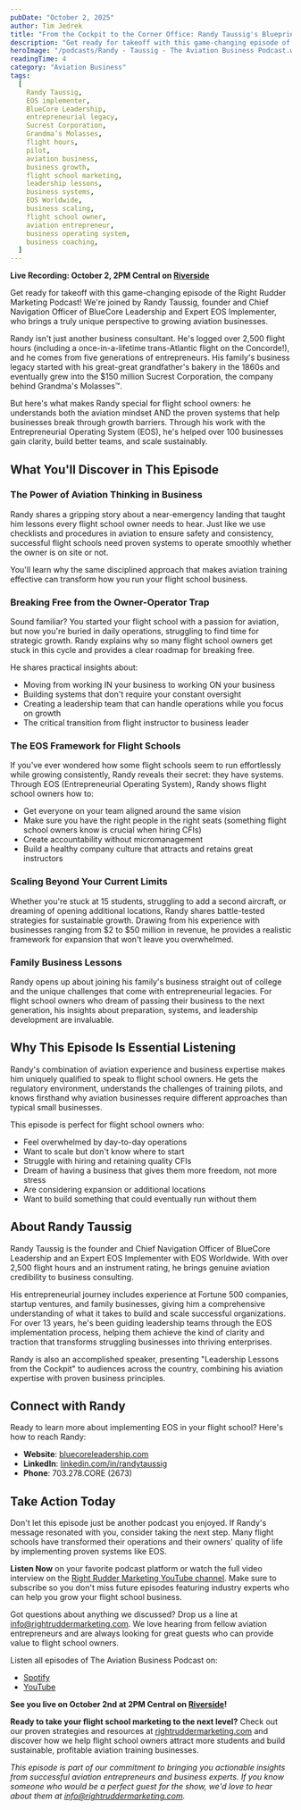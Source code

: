 ```yaml
---
pubDate: "October 2, 2025"
author: Tim Jedrek
title: "From the Cockpit to the Corner Office: Randy Taussig's Blueprint for Flight School Success"
description: "Get ready for takeoff with this game-changing episode of the Right Rudder Marketing Podcast! We're joined by Randy Taussig, founder and Chief Navigation Officer of BlueCore Leadership and Expert EOS Implementer, who brings a truly unique perspective to growing aviation businesses."
heroImage: "/podcasts/Randy - Taussig - The Aviation Business Podcast.webp"
readingTime: 4
category: "Aviation Business"
tags:
  [
    Randy Taussig,
    EOS implementer,
    BlueCore Leadership,
    entrepreneurial legacy,
    Sucrest Corporation,
    Grandma’s Molasses,
    flight hours,
    pilot,
    aviation business,
    business growth,
    flight school marketing,
    leadership lessons,
    business systems,
    EOS Worldwide,
    business scaling,
    flight school owner,
    aviation entrepreneur,
    business operating system,
    business coaching,
  ]
---
```


**Live Recording: October 2, 2PM Central on [Riverside](https://riverside.fm/studio/podcast-40nqk)**

Get ready for takeoff with this game-changing episode of the Right Rudder Marketing Podcast! We're joined by Randy Taussig, founder and Chief Navigation Officer of BlueCore Leadership and Expert EOS Implementer, who brings a truly unique perspective to growing aviation businesses.

Randy isn't just another business consultant. He's logged over 2,500 flight hours (including a once-in-a-lifetime trans-Atlantic flight on the Concorde!), and he comes from five generations of entrepreneurs. His family's business legacy started with his great-great grandfather's bakery in the 1860s and eventually grew into the $150 million Sucrest Corporation, the company behind Grandma's Molasses™.

But here's what makes Randy special for flight school owners: he understands both the aviation mindset AND the proven systems that help businesses break through growth barriers. Through his work with the Entrepreneurial Operating System (EOS), he's helped over 100 businesses gain clarity, build better teams, and scale sustainably.

## What You'll Discover in This Episode

### **The Power of Aviation Thinking in Business**

Randy shares a gripping story about a near-emergency landing that taught him lessons every flight school owner needs to hear. Just like we use checklists and procedures in aviation to ensure safety and consistency, successful flight schools need proven systems to operate smoothly whether the owner is on site or not.

You'll learn why the same disciplined approach that makes aviation training effective can transform how you run your flight school business.

### **Breaking Free from the Owner-Operator Trap**

Sound familiar? You started your flight school with a passion for aviation, but now you're buried in daily operations, struggling to find time for strategic growth. Randy explains why so many flight school owners get stuck in this cycle and provides a clear roadmap for breaking free.

He shares practical insights about:

- Moving from working IN your business to working ON your business
- Building systems that don't require your constant oversight
- Creating a leadership team that can handle operations while you focus on growth
- The critical transition from flight instructor to business leader

### **The EOS Framework for Flight Schools**

If you've ever wondered how some flight schools seem to run effortlessly while growing consistently, Randy reveals their secret: they have systems. Through EOS (Entrepreneurial Operating System), Randy shows flight school owners how to:

- Get everyone on your team aligned around the same vision
- Make sure you have the right people in the right seats (something flight school owners know is crucial when hiring CFIs)
- Create accountability without micromanagement
- Build a healthy company culture that attracts and retains great instructors

### **Scaling Beyond Your Current Limits**

Whether you're stuck at 15 students, struggling to add a second aircraft, or dreaming of opening additional locations, Randy shares battle-tested strategies for sustainable growth. Drawing from his experience with businesses ranging from $2 to $50 million in revenue, he provides a realistic framework for expansion that won't leave you overwhelmed.

### **Family Business Lessons**

Randy opens up about joining his family's business straight out of college and the unique challenges that come with entrepreneurial legacies. For flight school owners who dream of passing their business to the next generation, his insights about preparation, systems, and leadership development are invaluable.

## Why This Episode Is Essential Listening

Randy's combination of aviation experience and business expertise makes him uniquely qualified to speak to flight school owners. He gets the regulatory environment, understands the challenges of training pilots, and knows firsthand why aviation businesses require different approaches than typical small businesses.

This episode is perfect for flight school owners who:

- Feel overwhelmed by day-to-day operations
- Want to scale but don't know where to start
- Struggle with hiring and retaining quality CFIs
- Dream of having a business that gives them more freedom, not more stress
- Are considering expansion or additional locations
- Want to build something that could eventually run without them

## About Randy Taussig

Randy Taussig is the founder and Chief Navigation Officer of BlueCore Leadership and an Expert EOS Implementer with EOS Worldwide. With over 2,500 flight hours and an instrument rating, he brings genuine aviation credibility to business consulting.

His entrepreneurial journey includes experience at Fortune 500 companies, startup ventures, and family businesses, giving him a comprehensive understanding of what it takes to build and scale successful organizations. For over 13 years, he's been guiding leadership teams through the EOS implementation process, helping them achieve the kind of clarity and traction that transforms struggling businesses into thriving enterprises.

Randy is also an accomplished speaker, presenting "Leadership Lessons from the Cockpit" to audiences across the country, combining his aviation expertise with proven business principles.

## Connect with Randy

Ready to learn more about implementing EOS in your flight school? Here's how to reach Randy:

- **Website**: [bluecoreleadership.com](https://www.bluecoreleadership.com)
- **LinkedIn**: [linkedin.com/in/randytaussig](https://www.linkedin.com/in/randytaussig)
- **Phone**: 703.278.CORE (2673)

## Take Action Today

Don't let this episode just be another podcast you enjoyed. If Randy's message resonated with you, consider taking the next step. Many flight schools have transformed their operations and their owners' quality of life by implementing proven systems like EOS.

**Listen Now** on your favorite podcast platform or watch the full video interview on the [Right Rudder Marketing YouTube channel](https://www.youtube.com/@rightruddermarketing). Make sure to subscribe so you don't miss future episodes featuring industry experts who can help you grow your flight school business.

Got questions about anything we discussed? Drop us a line at [info@rightruddermarketing.com](mailto:info@rightruddermarketing.com). We love hearing from fellow aviation entrepreneurs and are always looking for great guests who can provide value to flight school owners.

Listen all episodes of The Aviation Business Podcast on:

- [Spotify](https://open.spotify.com/show/6HqS2ljQR33xof9Xnel9Aw?si=hLNuiWmsSQqKyWrV0Iyj6g)
- [YouTube](https://www.youtube.com/playlist?list=PLVkKix8mCxfOd8I6Wkff9DZz3WEIJKMPW)

**See you live on October 2nd at 2PM Central on [Riverside](https://riverside.fm/studio/podcast-40nqk)!**

**Ready to take your flight school marketing to the next level?** Check out our proven strategies and resources at [rightruddermarketing.com](https://rightruddermarketing.com) and discover how we help flight school owners attract more students and build sustainable, profitable aviation training businesses.

_This episode is part of our commitment to bringing you actionable insights from successful aviation entrepreneurs and business experts. If you know someone who would be a perfect guest for the show, we'd love to hear about them at [info@rightruddermarketing.com](mailto:info@rightruddermarketing.com)._
